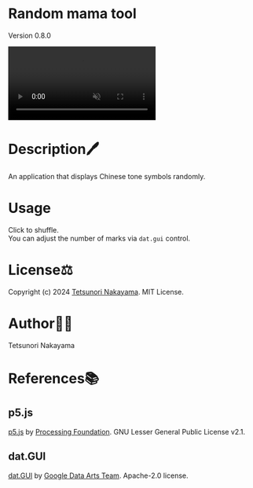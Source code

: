 # Random mama tool
Version 0.8.0  
<div><video controls src="https://github.com/tetunori/Random-mama/assets/14086390/57b46d9e-0c17-4d50-8859-5dae24a09d1c" muted="false"></video></div>

# Description🖊️
An application that displays Chinese tone symbols randomly.

# Usage
Click to shuffle.  
You can adjust the number of marks via `dat.gui` control.

# License⚖️
Copyright (c) 2024 [Tetsunori Nakayama](https://github.com/tetunori). MIT License.

# Author🧙‍♂️
Tetsunori Nakayama

# References📚
## p5.js
[p5.js](https://github.com/processing/p5.js) by [Processing Foundation](https://github.com/processing). GNU Lesser General Public License v2.1.

## dat.GUI
[dat.GUI](https://github.com/dataarts/dat.gui) by [Google Data Arts Team](https://github.com/dataarts). Apache-2.0 license.
